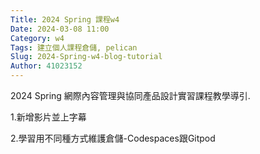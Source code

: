 ```yaml
---
Title: 2024 Spring 課程w4
Date: 2024-03-08 11:00
Category: w4
Tags: 建立個人課程倉儲, pelican
Slug: 2024-Spring-w4-blog-tutorial
Author: 41023152
---
```


2024 Spring 網際內容管理與協同產品設計實習課程教學導引.

<!-- PELICAN_END_SUMMARY -->

1.新增影片並上字幕

2.學習用不同種方式維護倉儲-Codespaces跟Gitpod